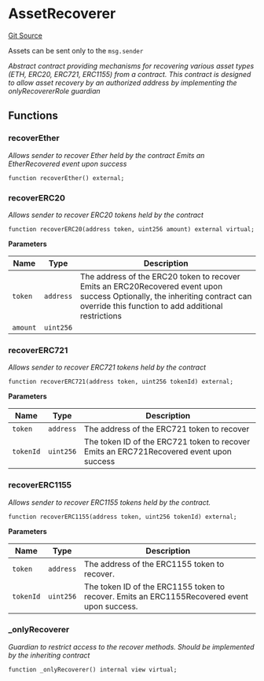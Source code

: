 # AssetRecoverer

[Git Source](https://github.com/lidofinance/community-staking-module/blob/ed13582ed87bf90a004e225eef6ca845b31d396d/src/abstract/AssetRecoverer.sol)

Assets can be sent only to the `msg.sender`

_Abstract contract providing mechanisms for recovering various asset types (ETH, ERC20, ERC721, ERC1155) from a contract.
This contract is designed to allow asset recovery by an authorized address by implementing the onlyRecovererRole guardian_

## Functions

### recoverEther

_Allows sender to recover Ether held by the contract
Emits an EtherRecovered event upon success_

```solidity
function recoverEther() external;
```

### recoverERC20

_Allows sender to recover ERC20 tokens held by the contract_

```solidity
function recoverERC20(address token, uint256 amount) external virtual;
```

**Parameters**

| Name     | Type      | Description                                                                                                                                                                        |
| -------- | --------- | ---------------------------------------------------------------------------------------------------------------------------------------------------------------------------------- |
| `token`  | `address` | The address of the ERC20 token to recover Emits an ERC20Recovered event upon success Optionally, the inheriting contract can override this function to add additional restrictions |
| `amount` | `uint256` |                                                                                                                                                                                    |

### recoverERC721

_Allows sender to recover ERC721 tokens held by the contract_

```solidity
function recoverERC721(address token, uint256 tokenId) external;
```

**Parameters**

| Name      | Type      | Description                                                                             |
| --------- | --------- | --------------------------------------------------------------------------------------- |
| `token`   | `address` | The address of the ERC721 token to recover                                              |
| `tokenId` | `uint256` | The token ID of the ERC721 token to recover Emits an ERC721Recovered event upon success |

### recoverERC1155

_Allows sender to recover ERC1155 tokens held by the contract._

```solidity
function recoverERC1155(address token, uint256 tokenId) external;
```

**Parameters**

| Name      | Type      | Description                                                                                 |
| --------- | --------- | ------------------------------------------------------------------------------------------- |
| `token`   | `address` | The address of the ERC1155 token to recover.                                                |
| `tokenId` | `uint256` | The token ID of the ERC1155 token to recover. Emits an ERC1155Recovered event upon success. |

### \_onlyRecoverer

_Guardian to restrict access to the recover methods.
Should be implemented by the inheriting contract_

```solidity
function _onlyRecoverer() internal view virtual;
```
